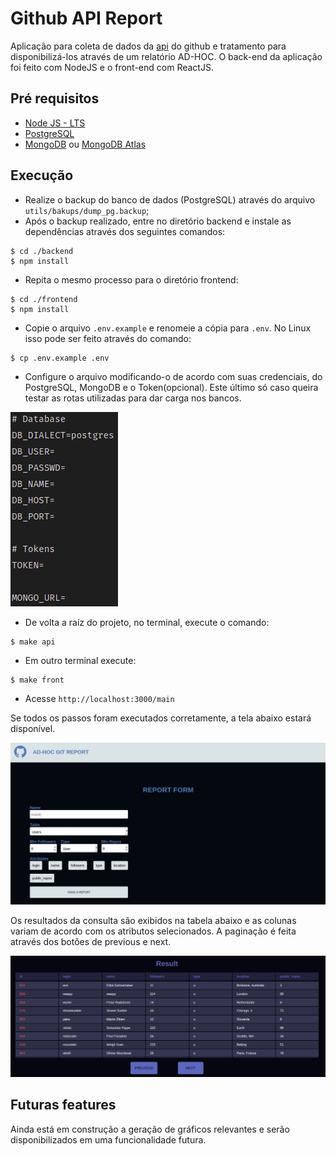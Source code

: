 # Github API Report

Aplicação para coleta de dados da [api](https://api.github.com/) do github e tratamento para disponibilizá-los através de um relatório AD-HOC. O back-end da aplicação foi feito com NodeJS e o front-end com ReactJS.

## Pré requisitos

- [Node JS - LTS](https://nodejs.org/en/)
- [PostgreSQL](https://www.postgresql.org/download/)
- [MongoDB](https://www.mongodb.com/try/download/community) ou [MongoDB Atlas](https://www.mongodb.com/cloud/atlas)

## Execução
- Realize o backup do banco de dados (PostgreSQL) através do arquivo `utils/bakups/dump_pg.backup`;
- Após o backup realizado, entre no diretório backend e instale as dependências através dos seguintes comandos:
```cli
$ cd ./backend
$ npm install
```
- Repita o mesmo processo para o diretório frontend:
```cli
$ cd ./frontend
$ npm install
```
- Copie o arquivo `.env.example` e renomeie a cópia para `.env`. No Linux isso pode ser feito através do comando: 

```
$ cp .env.example .env
```

- Configure o arquivo modificando-o de acordo com suas credenciais, do PostgreSQL, MongoDB e o Token(opcional). Este último só caso queira testar as rotas utilizadas para dar carga nos bancos. 

![env](utils/readme-files/env.png)

- De volta a raíz do projeto, no terminal, execute o comando:
```
$ make api
```
- Em outro terminal execute:
```
$ make front
```

- Acesse `http://localhost:3000/main`

Se todos os passos foram executados corretamente, a tela abaixo estará disponível.

![screen](utils/readme-files/screen.png)

Os resultados da consulta são exibidos na tabela abaixo e as colunas variam de acordo com os atributos selecionados. A paginação é feita através dos botões de previous e next.

![table](utils/readme-files/table.png)


## Futuras features

Ainda está em construção a geração de gráficos relevantes e serão disponibilizados em uma funcionalidade futura.

